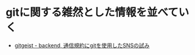 # gitに関する雑然とした情報を並べていく
- [gitgeist - backend, 通信規約にgitを使用したSNSの試み](https://github.com/opersys/gitgeist-poc)

